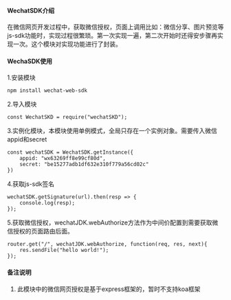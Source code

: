 #### WechatSDK介绍
在微信网页开发过程中，获取微信授权，页面上调用比如：微信分享、图片预览等js-sdk功能时，实现过程很繁琐。第一次实现一遍，第二次开始时还得安步骤再实现一次。这个模块对实现功能进行了封装。

#### WechaSDK使用
1.安装模块
```
npm install wechat-web-sdk
```
2.导入模块
```angular2html
const WechatSKD = require("wechatSKD");
```
3.实例化模块，本模块使用单例模式，全局只存在一个实例对象。需要传入微信appid和secret
```angular2html
const wechatSDK = WechatSDK.getInstance({
    appid: "wx63269ff8e99cf80d",
    secret: "be15277adb1df632e310f779a56cd02c"
})
```
4.获取js-sdk签名
```angular2html
wechatSDK.getSignature(url).then(resp => {
    console.log(resp);
});
```
5.获取微信授权，wechatJDK.webAuthorize方法作为中间价配置到需要获取微信授权的页面路由后面。
```angular2html
router.get("/", wechatJDK.webAuthorize, function(req, res, next){
    res.sendFile("hello world!");
});
```

#### 备注说明
1. 此模块中的微信网页授权是基于express框架的，暂时不支持koa框架
